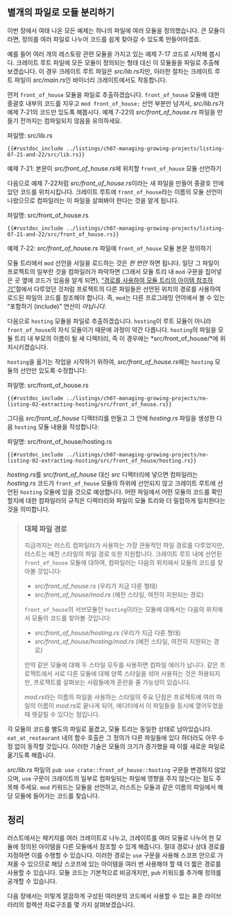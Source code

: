 ## 별개의 파일로 모듈 분리하기

이번 장에서 여태 나온 모든 예제는 하나의 파일에 여러 모듈을 정의했습니다.
큰 모듈이라면, 정의를 여러 파일로 나누어 코드를 쉽게 찾아갈 수 있도록
만들어야겠죠.

예를 들어 여러 개의 레스토랑 관련 모듈을 가지고 있는 예제 7-17 코드로
시작해 봅시다. 크레이트 루트 파일에 모든 모듈이 정의되는 형태 대신
이 모듈들을 파일로 추출해 보겠습니다. 이 경우 크레이트 루트 파일은
*src/lib.rs*지만, 이러한 절차는 크레이트 루트 파일이 *src/main.rs*인
바이너리 크레이트에서도 작동합니다.

먼저 `front_of_house` 모듈을 파일로 추출하겠습니다. `front_of_house`
모듈에 대한 중괄호 내부의 코드를 지우고 `mod front_of_house;` 선언
부분만 남겨서, *src/lib.rs*가 예제 7-21의 코드만 있도록 해봅시다.
예제 7-22의 *src/front_of_house.rs* 파일을 만들기 전까지는
컴파일되지 않음을 유의하세요.

<span class="filename">파일명: src/lib.rs</span>

```rust,ignore,does_not_compile
{{#rustdoc_include ../listings/ch07-managing-growing-projects/listing-07-21-and-22/src/lib.rs}}
```

<span class="caption">예제 7-21: 본문이 *src/front_of_house.rs*에 위치할
`front_of_house` 모듈 선언하기</span>

다음으로 예제 7-22처럼 *src/front_of_house.rs*이라는 새 파일을
만들어 중괄호 안에 있던 코드를 위치시킵니다. 크레이트 루트에
`front_of_house`라는 이름의 모듈 선언이 나왔으므로 컴파일러는
이 파일을 살펴봐야 한다는 것을 알게 됩니다.

<span class="filename">파일명: src/front_of_house.rs</span>

```rust,ignore
{{#rustdoc_include ../listings/ch07-managing-growing-projects/listing-07-21-and-22/src/front_of_house.rs}}
```

<span class="caption">예제 7-22: *src/front_of_house.rs* 파일에
`front_of_house` 모듈 본문 정의하기</span>

모듈 트리에서 `mod` 선언을 사일을 로드하는 것은 *한 번만* 하면 됩니다.
일단 그 파일이 프로젝트의 일부란 것을 컴파일러가 파악하면
(그래서 모듈 트리 내 `mod` 구문을 집어넣은 곳 옆에 코드가 있음을 알게 되면),
[“경로를 사용하여 모듈 트리의 아이템 참조하기”][paths]<!-- ignore -->절에서
다루었던 것처럼 프로젝트의 다른 파일들은 선언된 위치의 경로를 사용하여
로드된 파일의 코드를 참조해야 합니다. 즉, `mod`는 다른
프로그래밍 언어에서 볼 수 있는 “포함하기 (include)” 연산이
*아닙니다*.

다음으로 `hosting` 모듈을 파일로 추출하겠습니다. `hosting`이
루트 모듈이 아니라 `front_of_house`의 자식 모듈이기 때문에 과정이
약간 다릅니다. `hosting`의 파일을 모듈 트리 내 부모의 이름이 될
새 디렉터리, 즉 이 경우에는 *src/front_of_house/*에 위치시키겠습니다.

`hosting`을 옮기는 작업을 시작하기 위하여, *src/front_of_house.rs*에는
`hosting` 모듈의 선언만 있도록 수정합니다:

<span class="filename">파일명: src/front_of_house.rs</span>

```rust,ignore
{{#rustdoc_include ../listings/ch07-managing-growing-projects/no-listing-02-extracting-hosting/src/front_of_house.rs}}
```

그다음 *src/front_of_house* 디렉터리를 만들고 그 안에 *hosting.rs*
파일을 생성한 다음 `hosting` 모듈 내용을 작성합니다:

<span class="filename">파일명: src/front_of_house/hosting.rs</span>

```rust,ignore
{{#rustdoc_include ../listings/ch07-managing-growing-projects/no-listing-02-extracting-hosting/src/front_of_house/hosting.rs}}
```

*hosting.rs*를 *src/front_of_house* 대신 *src* 디렉터리에 넣으면 컴파일러는
*hosting.rs* 코드가 `front_of_house` 모듈의 하위에 선언되지 않고 크레이트 루트에
선언된 `hosting` 모듈에 있을 것으로 예상합니다. 어떤 파일에서
어떤 모듈의 코드를 확인할지에 대한 컴파일러의 규칙은 디렉터리와 파일이
모듈 트리와 더 밀접하게 일치한다는 것을 의미합니다.

> ### 대체 파일 경로
>
> 지금까지는 러스트 컴파일러가 사용하는 가장 관용적인 파일 경로를 다루었지만,
> 러스트는 예전 스타일의 파일 경로 또한 지원합니다. 크레이트 루트 내에
> 선언된 `front_of_house` 모듈에 대하여, 컴파일러는 다음의 위치에서 모듈의
> 코드를 찾아볼 것입니다:
>
> * *src/front_of_house.rs* (우리가 지금 다룬 형태)
> * *src/front_of_house/mod.rs* (예전 스타일, 여전히 지원되는 경로)
>
> `front_of_house`의 서브모듈인 `hosting`이라는 모듈에 대해서는 다음의
> 위치에서 모듈의 코드를 찾아볼 것입니다:
>
> * *src/front_of_house/hosting.rs* (우리가 지금 다룬 형태)
> * *src/front_of_house/hosting/mod.rs* (예전 스타일, 여전히 지원되는 경로)
>
> 만약 같은 모듈에 대해 두 스타일 모두를 사용하면 컴파일 에러가 납니다. 같은
> 프로젝트에서 서로 다른 모듈에 대해 양쪽 스타일을 섞어 사용하는 것은 허용되지만,
> 프로젝트를 살펴보는 사람들에게 혼란을 줄 가능성이 있습니다.
>
> *mod.rs*라는 이름의 파일을 사용하는 스타일의 주요 단점은 프로젝트에 여러 파일의
> 이름이 *mod.rs*로 끝나게 되어, 에디터에서 이 파일들을 동시에 열어두었을 때
> 헷갈릴 수 있다는 점입니다.

각 모듈의 코드를 별도의 파일로 옮겼고, 모듈 트리는 동일한 상태로 남아있습니다.
`eat_at_restaurant` 내의 함수 호출은 그 정의가 다른 파일들에 있다 하더라도
아무 수정 없이 동작할 것입니다. 이러한 기술은 모듈의 크기가 증가했을 때
이를 새로운 파일로 옮기도록 해줍니다.

*src/lib.rs* 파일의 `pub use crate::front_of_house::hosting` 구문을 변경하지 않았으며,
`use` 구문이 크레이트의 일부로 컴파일되는 파일에 영향을 주지 않는다는 점도 주목해 주세요.
`mod` 키워드는 모듈을 선언하고,
러스트는 모듈과 같은 이름의 파일에서
해당 모듈에 들어가는 코드를 찾습니다.

## 정리

러스트에서는 패키지를 여러 크레이트로 나누고, 크레이트를 여러 모듈로 나누어
한 모듈에 정의된 아이템을 다른 모듈에서 참조할 수 있게 해줍니다. 절대 경로나
상대 경로를 지정하면 이를 수행할 수 있습니다. 이러한 경로는 `use` 구문을
사용해 스코프 안으로 가져올 수 있으므로 해당 스코프에 있는 아이템을 여러 번
사용해야 할 때 더 짧은 경로를 사용할 수 있습니다. 모듈 코드는 기본적으로
비공개지만, `pub` 키워드를 추가해 정의를 공개할 수 있습니다.

다음 장에서는 이렇게 깔끔하게 구성된 여러분의 코드에서 사용할 수 있는
표준 라이브러리의 컬렉션 자료구조를 몇 가지 살펴보겠습니다.

[paths]: ch07-03-paths-for-referring-to-an-item-in-the-module-tree.html
